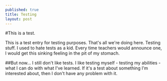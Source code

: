 ```yaml
---
published: true
title: Testing
layout: post
---
```

#This is a test.

This is a test entry for testing purposes. That's all we're doing here. Testing stuff. I used to hate tests as a kid. Every time teachers would announce one, I would get this sinking feeling in the pit of my stomach. 

##But now...
I still don't like tests. I like testing myself - testing my abilities - what I can do with what I've learned. If it's a test about something I'm interested about, then I don't have any problem with it.